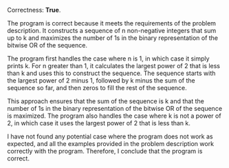 Correctness: **True**.

The program is correct because it meets the requirements of the problem description. It constructs a sequence of n non-negative integers that sum up to k and maximizes the number of 1s in the binary representation of the bitwise OR of the sequence.

The program first handles the case where n is 1, in which case it simply prints k. For n greater than 1, it calculates the largest power of 2 that is less than k and uses this to construct the sequence. The sequence starts with the largest power of 2 minus 1, followed by k minus the sum of the sequence so far, and then zeros to fill the rest of the sequence.

This approach ensures that the sum of the sequence is k and that the number of 1s in the binary representation of the bitwise OR of the sequence is maximized. The program also handles the case where k is not a power of 2, in which case it uses the largest power of 2 that is less than k.

I have not found any potential case where the program does not work as expected, and all the examples provided in the problem description work correctly with the program. Therefore, I conclude that the program is correct.